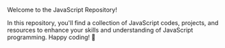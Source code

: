 Welcome to the JavaScript Repository!

In this repository, you'll find a collection of JavaScript codes, projects, and resources to enhance your skills and understanding of JavaScript programming. Happy coding! 🚀
